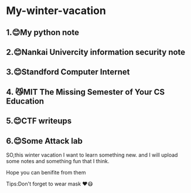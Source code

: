 # My-winter-vacation
## 1.😊My python note

## 2.😊Nankai Univercity information security note

## 3.😊Standford Computer Internet 

## 4. 😼MIT The Missing Semester of Your CS Education

## 5.😊CTF writeups

## 6.😊Some Attack lab

SO,this winter vacation I want to learn something new. and I will upload some notes and something fun that I think.

Hope you can   benifite from them

Tips:Don't forget to wear mask ❤️😷
